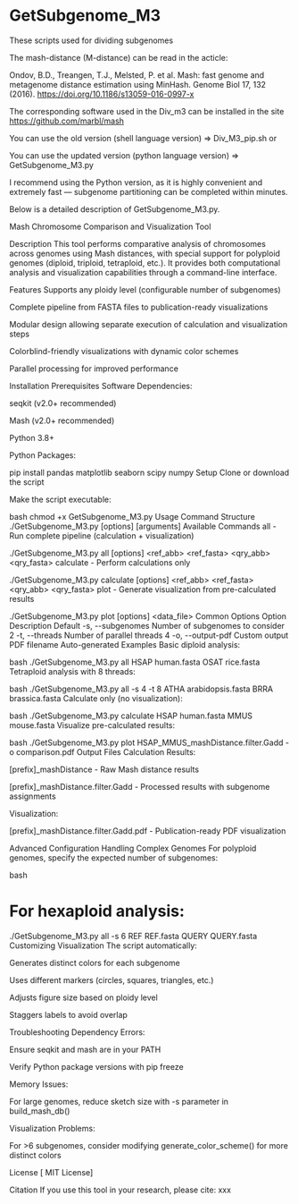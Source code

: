 # GetSubgenome_M3
These scripts used for dividing subgenomes

The mash-distance (M-distance) can be read in the acticle:

Ondov, B.D., Treangen, T.J., Melsted, P. et al. Mash: fast genome and metagenome distance estimation using MinHash. Genome Biol 17, 132 (2016). https://doi.org/10.1186/s13059-016-0997-x
        
        

The corresponding software <mash> used in the Div_m3 can be installed in the site https://github.com/marbl/mash

You can use the old version (shell language version) => Div_M3_pip.sh or

You can use the updated version (python language version) => GetSubgenome_M3.py

I recommend using the Python version, as it is highly convenient and extremely fast — subgenome partitioning can be completed within minutes. 

Below is a detailed description of GetSubgenome_M3.py.

Mash Chromosome Comparison and Visualization Tool

Description
This tool performs comparative analysis of chromosomes across genomes using Mash distances, with special support for polyploid genomes (diploid, triploid, tetraploid, etc.). It provides both computational analysis and visualization capabilities through a command-line interface.

Features
Supports any ploidy level (configurable number of subgenomes)

Complete pipeline from FASTA files to publication-ready visualizations

Modular design allowing separate execution of calculation and visualization steps

Colorblind-friendly visualizations with dynamic color schemes

Parallel processing for improved performance

Installation
Prerequisites
Software Dependencies:

seqkit (v2.0+ recommended)

Mash (v2.0+ recommended)

Python 3.8+

Python Packages:

pip install pandas matplotlib seaborn scipy numpy
Setup
Clone or download the script

Make the script executable:

bash
chmod +x GetSubgenome_M3.py
Usage
Command Structure
./GetSubgenome_M3.py <command> [options] [arguments]
Available Commands
all - Run complete pipeline (calculation + visualization)

./GetSubgenome_M3.py all [options] <ref_abb> <ref_fasta> <qry_abb> <qry_fasta>
calculate - Perform calculations only

./GetSubgenome_M3.py calculate [options] <ref_abb> <ref_fasta> <qry_abb> <qry_fasta>
plot - Generate visualization from pre-calculated results

./GetSubgenome_M3.py plot [options] <data_file>
Common Options
Option	Description	Default
-s, --subgenomes	Number of subgenomes to consider	2
-t, --threads	Number of parallel threads	4
-o, --output-pdf	Custom output PDF filename	Auto-generated
Examples
Basic diploid analysis:

bash
./GetSubgenome_M3.py all HSAP human.fasta OSAT rice.fasta
Tetraploid analysis with 8 threads:

bash
./GetSubgenome_M3.py all -s 4 -t 8 ATHA arabidopsis.fasta BRRA brassica.fasta
Calculate only (no visualization):

bash
./GetSubgenome_M3.py calculate HSAP human.fasta MMUS mouse.fasta
Visualize pre-calculated results:

bash
./GetSubgenome_M3.py plot HSAP_MMUS_mashDistance.filter.Gadd -o comparison.pdf
Output Files
Calculation Results:

[prefix]_mashDistance - Raw Mash distance results

[prefix]_mashDistance.filter.Gadd - Processed results with subgenome assignments

Visualization:

[prefix]_mashDistance.filter.Gadd.pdf - Publication-ready PDF visualization

Advanced Configuration
Handling Complex Genomes
For polyploid genomes, specify the expected number of subgenomes:

bash
# For hexaploid  analysis:
./GetSubgenome_M3.py all -s 6 REF REF.fasta QUERY QUERY.fasta
Customizing Visualization
The script automatically:

Generates distinct colors for each subgenome

Uses different markers (circles, squares, triangles, etc.)

Adjusts figure size based on ploidy level

Staggers labels to avoid overlap

Troubleshooting
Dependency Errors:

Ensure seqkit and mash are in your PATH

Verify Python package versions with pip freeze

Memory Issues:

For large genomes, reduce sketch size with -s parameter in build_mash_db()

Visualization Problems:

For >6 subgenomes, consider modifying generate_color_scheme() for more distinct colors

License
[ MIT License]

Citation
If you use this tool in your research, please cite:
xxx
